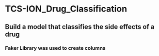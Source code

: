 # TCS-ION_Drug_Classification
## Build a model that classifies the side effects of a drug ##
### Faker Library was used to create columns
